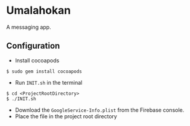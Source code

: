 # Umalahokan
A messaging app.

## Configuration
- Install cocoapods

```
$ sudo gem install cocoapods
```

- Run `INIT.sh` in the terminal

```
$ cd <ProjectRootDirectory>
$ ./INIT.sh
```
- Download the `GoogleService-Info.plist` from the Firebase console.
- Place the file in the project root directory